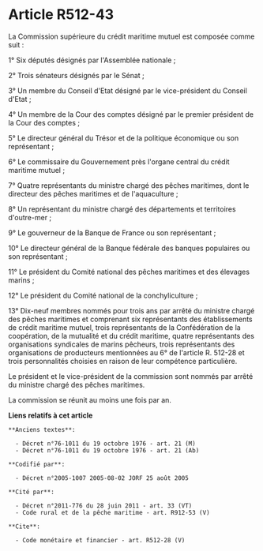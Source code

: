 # Article R512-43

La Commission supérieure du crédit maritime mutuel est composée comme suit :

1° Six députés désignés par l'Assemblée nationale ;

2° Trois sénateurs désignés par le Sénat ;

3° Un membre du Conseil d'Etat désigné par le vice-président du Conseil d'Etat ;

4° Un membre de la Cour des comptes désigné par le premier président de la Cour des comptes ;

5° Le directeur général du Trésor et de la politique économique ou son représentant ;

6° Le commissaire du Gouvernement près l'organe central du crédit maritime mutuel ;

7° Quatre représentants du ministre chargé des pêches maritimes, dont le directeur des pêches maritimes et de l'aquaculture ;

8° Un représentant du ministre chargé des départements et territoires d'outre-mer ;

9° Le gouverneur de la Banque de France ou son représentant ;

10° Le directeur général de la Banque fédérale des banques populaires ou son représentant ;

11° Le président du Comité national des pêches maritimes et des élevages marins ;

12° Le président du Comité national de la conchyliculture ;

13° Dix-neuf membres nommés pour trois ans par arrêté du ministre chargé des pêches maritimes et comprenant six représentants
des établissements de crédit maritime mutuel, trois représentants de la Confédération de la coopération, de la mutualité et
du crédit maritime, quatre représentants des organisations syndicales de marins pêcheurs, trois représentants des
organisations de producteurs mentionnées au 6° de l'article R. 512-28 et trois personnalités choisies en raison de leur
compétence particulière.

Le président et le vice-président de la commission sont nommés par arrêté du ministre chargé des pêches maritimes.

La commission se réunit au moins une fois par an.

**Liens relatifs à cet article**

	**Anciens textes**:

	  - Décret n°76-1011 du 19 octobre 1976 - art. 21 (M)
	  - Décret n°76-1011 du 19 octobre 1976 - art. 21 (Ab)

	**Codifié par**:

	  - Décret n°2005-1007 2005-08-02 JORF 25 août 2005

	**Cité par**:

	  - Décret n°2011-776 du 28 juin 2011 - art. 33 (VT)
	  - Code rural et de la pêche maritime - art. R912-53 (V)

	**Cite**:

	  - Code monétaire et financier - art. R512-28 (V)
